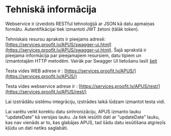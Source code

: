 # Tehniskā informācija

Webservice ir izveidots RESTful tehnoloģijā ar JSON kā datu apmaiņas formātu. Autentifikācijai tiek izmantoti JWT žetoni (tālāk token).

Tehniskais resursu apraksts ir pieejams adresē: [https://services.proofit.lv/APUS/swagger-ui.html](https://services.proofit.lv/APUS/swagger-ui.html). Šajā aprakstā ir pieejama informācija par pieejamajiem resursiem, datu tipiem un izmantotajām HTTP metodēm.
Vairāk par Swagger UI lietošanu lasīt [šeit](/swagger-ui)

Testa vides WEB adrese ir : [https://services.proofit.lv/APUS/](https://services.proofit.lv/APUS/)

Testa vides webservice adrese ir : [https://services.proofit.lv/APUS/rest/](https://services.proofit.lv/APUS/rest/)

Lai izstrādātu sistēmu integrāciju, izstrādes laikā lūdzam izmantot testa vidi.

Lai varētu veikt korektu datu sinhronizāciju, APUS izmanto lauku “updateDate” kā versijas lauku. Ja tiek iesūtīti dati ar “updateDate” lauku, kas nav vienāds ar to, kas glabājas APUS, tad šādu datu iesūtīšana atgriezīs kļūdu un dati netiks saglabāti.
